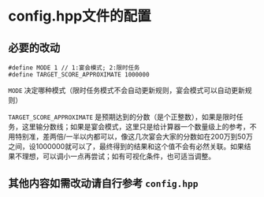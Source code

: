 # config.hpp文件的配置

## 必要的改动

```
#define MODE 1 // 1:宴会模式; 2:限时任务
#define TARGET_SCORE_APPROXIMATE 1000000
```

`MODE` 决定哪种模式（限时任务模式不会自动更新规则，宴会模式可以自动更新规则）

`TARGET_SCORE_APPROXIMATE` 是预期达到的分数（是个正整数），如果是限时任务，这里输分数线；如果是宴会模式，这里只是给计算器一个数量级上的参考，不用特别准，差两倍/一半以内都可以，像这几次宴会大家的分数如在200万到50万之间，设1000000就可以了，最终得到的结果和这个值不会有必然关联。如果结果不理想，可以调小一点再尝试；如有可视化条件，也可适当调整。

## 其他内容如需改动请自行参考 `config.hpp`
